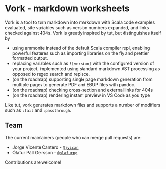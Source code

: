# Vork - markdown worksheets

Vork is a tool to turn markdown into markdown with Scala code examples evaluated, site variables such as version numbers expanded, and links checked against 404s.
Vork is greatly inspired by tut, but distinguishes itself by

* using ammonite instead of the default Scala compiler repl, enabling powerful features such as importing libraries on the fly and prettier formatted output.
* replacing variables such as `![version]` with the configured version of your project, implemented using standard markdown AST processing as opposed to regex search and replace.
* (on the roadmap) supporting single page markdown generation from multiple pages to generate PDF and EBUP files with pandoc.
* (on the roadmap) checking cross-section and external links for 404s
* (on the roadmap) rendering instant preview in VS Code as you type

Like tut, vork generates markdown files and supports a number of modifiers such as `:fail` and `:passthrough`.

## Team

The current maintainers (people who can merge pull requests) are:

* Jorge Vicente Cantero - [`@jvican`](https://github.com/jvican)
* Ólafur Páll Geirsson - [`@olafurpg`](https://github.com/olafurpg)

Contributions are welcome!
